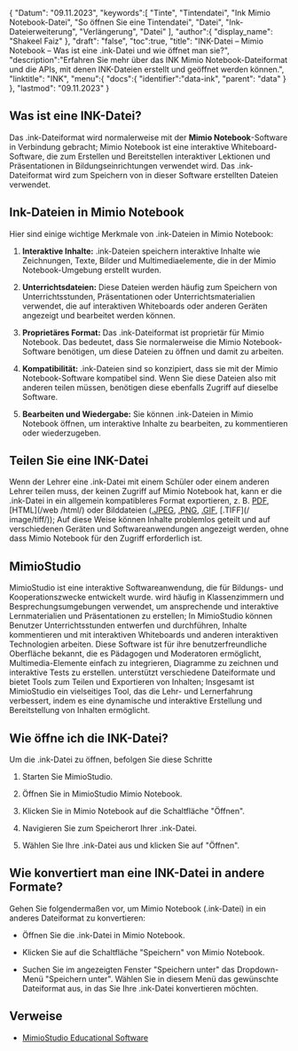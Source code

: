 {
"Datum": "09.11.2023",
   "keywords":[
"Tinte",
"Tintendatei",
"Ink Mimio Notebook-Datei",
"So öffnen Sie eine Tintendatei",
"Datei",
"Ink-Dateierweiterung",
"Verlängerung",
"Datei"
],
   "author":{
"display_name": "Shakeel Faiz"
},
"draft": "false",
"toc":true,
"title": "INK-Datei – Mimio Notebook – Was ist eine .ink-Datei und wie öffnet man sie?",
   "description":"Erfahren Sie mehr über das INK Mimio Notebook-Dateiformat und die APIs, mit denen INK-Dateien erstellt und geöffnet werden können.",
"linktitle": "INK",
   "menu":{
      "docs":{
         "identifier":"data-ink",
"parent": "data"
}
},
"lastmod": "09.11.2023"
}

## Was ist eine INK-Datei?

Das .ink-Dateiformat wird normalerweise mit der **Mimio Notebook**-Software in Verbindung gebracht; Mimio Notebook ist eine interaktive Whiteboard-Software, die zum Erstellen und Bereitstellen interaktiver Lektionen und Präsentationen in Bildungseinrichtungen verwendet wird. Das .ink-Dateiformat wird zum Speichern von in dieser Software erstellten Dateien verwendet.

## Ink-Dateien in Mimio Notebook

Hier sind einige wichtige Merkmale von .ink-Dateien in Mimio Notebook:

1. **Interaktive Inhalte:** .ink-Dateien speichern interaktive Inhalte wie Zeichnungen, Texte, Bilder und Multimediaelemente, die in der Mimio Notebook-Umgebung erstellt wurden.
    








2. **Unterrichtsdateien:** Diese Dateien werden häufig zum Speichern von Unterrichtsstunden, Präsentationen oder Unterrichtsmaterialien verwendet, die auf interaktiven Whiteboards oder anderen Geräten angezeigt und bearbeitet werden können.
    








3. **Proprietäres Format:** Das .ink-Dateiformat ist proprietär für Mimio Notebook. Das bedeutet, dass Sie normalerweise die Mimio Notebook-Software benötigen, um diese Dateien zu öffnen und damit zu arbeiten.
    








4. **Kompatibilität:** .ink-Dateien sind so konzipiert, dass sie mit der Mimio Notebook-Software kompatibel sind. Wenn Sie diese Dateien also mit anderen teilen müssen, benötigen diese ebenfalls Zugriff auf dieselbe Software.
    








5. **Bearbeiten und Wiedergabe:** Sie können .ink-Dateien in Mimio Notebook öffnen, um interaktive Inhalte zu bearbeiten, zu kommentieren oder wiederzugeben.

## Teilen Sie eine INK-Datei

Wenn der Lehrer eine .ink-Datei mit einem Schüler oder einem anderen Lehrer teilen muss, der keinen Zugriff auf Mimio Notebook hat, kann er die .ink-Datei in ein allgemein kompatibleres Format exportieren, z. B. [PDF](/pdf/), [HTML](/web /html/) oder Bilddateien ([.JPEG](/image/jpeg/), [.PNG](/image/png/), [.GIF](/image/gif/), [.TIFF](/ image/tiff/)); Auf diese Weise können Inhalte problemlos geteilt und auf verschiedenen Geräten und Softwareanwendungen angezeigt werden, ohne dass Mimio Notebook für den Zugriff erforderlich ist.

## MimioStudio

MimioStudio ist eine interaktive Softwareanwendung, die für Bildungs- und Kooperationszwecke entwickelt wurde. wird häufig in Klassenzimmern und Besprechungsumgebungen verwendet, um ansprechende und interaktive Lernmaterialien und Präsentationen zu erstellen; In MimioStudio können Benutzer Unterrichtsstunden entwerfen und durchführen, Inhalte kommentieren und mit interaktiven Whiteboards und anderen interaktiven Technologien arbeiten. Diese Software ist für ihre benutzerfreundliche Oberfläche bekannt, die es Pädagogen und Moderatoren ermöglicht, Multimedia-Elemente einfach zu integrieren, Diagramme zu zeichnen und interaktive Tests zu erstellen. unterstützt verschiedene Dateiformate und bietet Tools zum Teilen und Exportieren von Inhalten; Insgesamt ist MimioStudio ein vielseitiges Tool, das die Lehr- und Lernerfahrung verbessert, indem es eine dynamische und interaktive Erstellung und Bereitstellung von Inhalten ermöglicht.

## Wie öffne ich die INK-Datei?

Um die .ink-Datei zu öffnen, befolgen Sie diese Schritte

1. Starten Sie MimioStudio.
    








2. Öffnen Sie in MimioStudio Mimio Notebook.
    








3. Klicken Sie in Mimio Notebook auf die Schaltfläche "Öffnen".
    








4. Navigieren Sie zum Speicherort Ihrer .ink-Datei.
    








5. Wählen Sie Ihre .ink-Datei aus und klicken Sie auf "Öffnen".

## Wie konvertiert man eine INK-Datei in andere Formate?

Gehen Sie folgendermaßen vor, um Mimio Notebook (.ink-Datei) in ein anderes Dateiformat zu konvertieren:

- Öffnen Sie die .ink-Datei in Mimio Notebook.

- Klicken Sie auf die Schaltfläche "Speichern" von Mimio Notebook.

- Suchen Sie im angezeigten Fenster "Speichern unter" das Dropdown-Menü "Speichern unter". Wählen Sie in diesem Menü das gewünschte Dateiformat aus, in das Sie Ihre .ink-Datei konvertieren möchten.

## Verweise
* [MimioStudio Educational Software](https://boxlight.com/products/apps-for-the-classroom/mimiostudio-educational-software)
